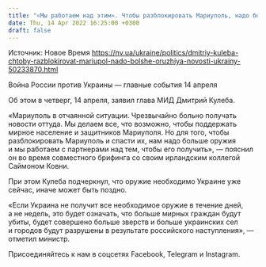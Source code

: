 ```yaml
---
title: "«Мы работаем над этим». Чтобы разблокировать Мариуполь, надо больше оружия — Кулеба"
date: Thu, 14 Apr 2022 16:25:00 +0300
draft: false
---
```

Источник: Новое Время https://nv.ua/ukraine/politics/dmitriy-kuleba-chtoby-razblokirovat-mariupol-nado-bolshe-oruzhiya-novosti-ukrainy-50233870.html


Война России против Украины — главные события 14 апреля

Об этом в четверг, 14 апреля, заявил глава МИД Дмитрий Кулеба.

«Мариуполь в отчаянной ситуации. Чрезвычайно больно получать новости оттуда. Мы делаем все, что возможно, чтобы поддержать мирное население и защитников Мариуполя. Но для того, чтобы разблокировать Мариуполь и спасти их, нам надо больше оружия и мы работаем с партнерами над тем, чтобы его получить», — пояснил он во время совместного брифинга со своим ирландским коллегой Саймоном Ковни.

При этом Кулеба подчеркнул, что оружие необходимо Украине уже сейчас, иначе может быть поздно.

«Если Украина не получит все необходимое оружие в течение дней, а не недель, это будет означать, что больше мирных граждан будут убиты, будет совершено больше зверств и больше украинских сел и городов будут разрушены в результате российского наступления», — отметил министр.

Присоединяйтесь к нам в соцсетях Facebook, Telegram и Instagram.
